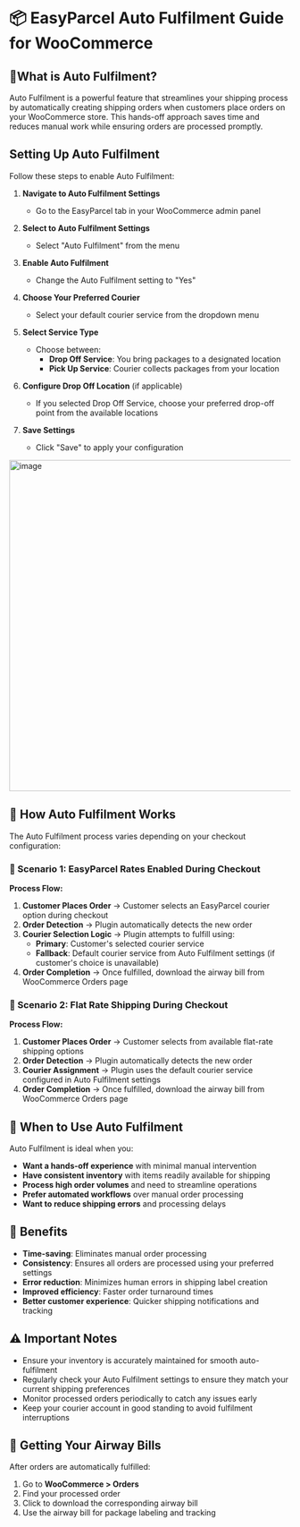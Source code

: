 # 📦 EasyParcel Auto Fulfilment Guide for WooCommerce

## 🤔What is Auto Fulfilment?

Auto Fulfilment is a powerful feature that streamlines your shipping process by automatically creating shipping orders when customers place orders on your WooCommerce store. This hands-off approach saves time and reduces manual work while ensuring orders are processed promptly.

## Setting Up Auto Fulfilment

Follow these steps to enable Auto Fulfilment:

1. **Navigate to Auto Fulfilment Settings**
   - Go to the EasyParcel tab in your WooCommerce admin panel

2. **Select to Auto Fulfilment Settings**
   - Select "Auto Fulfilment" from the menu

3. **Enable Auto Fulfilment**
   - Change the Auto Fulfilment setting to "Yes"

4. **Choose Your Preferred Courier**
   - Select your default courier service from the dropdown menu

5. **Select Service Type**
   - Choose between:
     - **Drop Off Service**: You bring packages to a designated location
     - **Pick Up Service**: Courier collects packages from your location

6. **Configure Drop Off Location** (if applicable)
   - If you selected Drop Off Service, choose your preferred drop-off point from the available locations

7. **Save Settings**
   - Click "Save" to apply your configuration
     
<img width="1237" height="592" alt="image" src="https://github.com/user-attachments/assets/14e85fee-c820-44ac-97cb-4e5e6f16999a" />



## 🔄 How Auto Fulfilment Works

The Auto Fulfilment process varies depending on your checkout configuration:

### 🎯 Scenario 1: EasyParcel Rates Enabled During Checkout

**Process Flow:**
1. **Customer Places Order** → Customer selects an EasyParcel courier option during checkout
2. **Order Detection** → Plugin automatically detects the new order
3. **Courier Selection Logic** → Plugin attempts to fulfill using:
   - **Primary**: Customer's selected courier service
   - **Fallback**: Default courier service from Auto Fulfilment settings (if customer's choice is unavailable)
4. **Order Completion** → Once fulfilled, download the airway bill from WooCommerce Orders page

### 🎯 Scenario 2: Flat Rate Shipping During Checkout

**Process Flow:**
1. **Customer Places Order** → Customer selects from available flat-rate shipping options
2. **Order Detection** → Plugin automatically detects the new order
3. **Courier Assignment** → Plugin uses the default courier service configured in Auto Fulfilment settings
4. **Order Completion** → Once fulfilled, download the airway bill from WooCommerce Orders page

## 🎯 When to Use Auto Fulfilment

Auto Fulfilment is ideal when you:

- **Want a hands-off experience** with minimal manual intervention
- **Have consistent inventory** with items readily available for shipping
- **Process high order volumes** and need to streamline operations
- **Prefer automated workflows** over manual order processing
- **Want to reduce shipping errors** and processing delays

## 🌟 Benefits

- **Time-saving**: Eliminates manual order processing
- **Consistency**: Ensures all orders are processed using your preferred settings
- **Error reduction**: Minimizes human errors in shipping label creation
- **Improved efficiency**: Faster order turnaround times
- **Better customer experience**: Quicker shipping notifications and tracking

## ⚠️ Important Notes

- Ensure your inventory is accurately maintained for smooth auto-fulfilment
- Regularly check your Auto Fulfilment settings to ensure they match your current shipping preferences
- Monitor processed orders periodically to catch any issues early
- Keep your courier account in good standing to avoid fulfilment interruptions

## 📄 Getting Your Airway Bills

After orders are automatically fulfilled:
1. Go to **WooCommerce > Orders**
2. Find your processed order
3. Click to download the corresponding airway bill
4. Use the airway bill for package labeling and tracking
